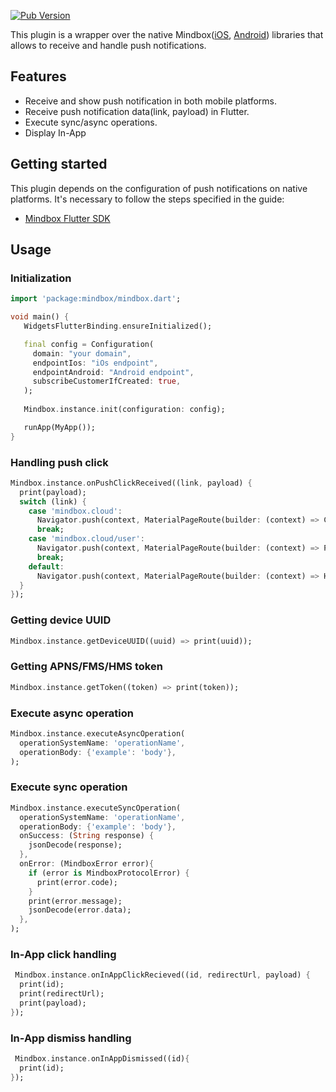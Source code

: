 [![Pub Version](https://img.shields.io/pub/v/mindbox?color=blue)](https://pub.dev/packages/mindbox)

This plugin is a wrapper over the native Mindbox([iOS](https://github.com/mindbox-moscow/ios-sdk),
[Android](https://github.com/mindbox-moscow/android-sdk)) libraries that allows to
receive and handle push notifications.

## Features

* Receive and show push notification in both mobile platforms.
* Receive push notification data(link, payload) in Flutter.
* Execute sync/async operations.
* Display In-App

## Getting started

This plugin depends on the configuration of push notifications on native platforms. It's necessary
to follow the steps specified in the guide:

* [Mindbox Flutter SDK](https://developers.mindbox.ru/docs/flutter-sdk-integration)

## Usage

### Initialization

```dart
import 'package:mindbox/mindbox.dart';

void main() {
   WidgetsFlutterBinding.ensureInitialized();

   final config = Configuration(
     domain: "your domain",
     endpointIos: "iOs endpoint",
     endpointAndroid: "Android endpoint",
     subscribeCustomerIfCreated: true,
   );
 
   Mindbox.instance.init(configuration: config);

   runApp(MyApp());
}
```

### Handling push click

```dart
Mindbox.instance.onPushClickReceived((link, payload) {
  print(payload);
  switch (link) {
    case 'mindbox.cloud':
      Navigator.push(context, MaterialPageRoute(builder: (context) => ContentPage()));
      break;
    case 'mindbox.cloud/user':
      Navigator.push(context, MaterialPageRoute(builder: (context) => ProfilePage()));
      break;
    default:
      Navigator.push(context, MaterialPageRoute(builder: (context) => HomePage()));
  }
});
```

### Getting device UUID

```dart
Mindbox.instance.getDeviceUUID((uuid) => print(uuid));
```

### Getting APNS/FMS/HMS token

```dart
Mindbox.instance.getToken((token) => print(token));
```

### Execute async operation

```dart
Mindbox.instance.executeAsyncOperation(
  operationSystemName: 'operationName',
  operationBody: {'example': 'body'},
);
```

### Execute sync operation

```dart
Mindbox.instance.executeSyncOperation(
  operationSystemName: 'operationName',
  operationBody: {'example': 'body'},
  onSuccess: (String response) {
    jsonDecode(response);
  },
  onError: (MindboxError error){
    if (error is MindboxProtocolError) {
      print(error.code);
    }
    print(error.message);
    jsonDecode(error.data);
  },
);
```

### In-App click handling

```dart
 Mindbox.instance.onInAppClickRecieved((id, redirectUrl, payload) {
  print(id);
  print(redirectUrl);
  print(payload);
});
```

### In-App dismiss handling

```dart
 Mindbox.instance.onInAppDismissed((id){
  print(id);
});
```